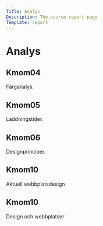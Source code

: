 ```yaml
---
Title: Analys
Description: The course report page
Template: report
---
```


Analys
==================

<div class="kmom-box">
<div><h2>Kmom04</h2></div>
<p>Färganalys.</p>
<a href="analysis/01_colors" aria-label="color-analysis"><i class="fas fa-align-justify"></i></a>
</div>

<div class="kmom-box">
<div><h2>Kmom05</h2></div>
<p>Laddningstider.</p>
<a href="analysis/02_load" aria-label="load-time-analysis"><i class="fas fa-align-justify"></i></a>
</div>

<div class="kmom-box">
<div><h2>Kmom06</h2></div>
<p>Designprinciper.</p>
<a href="analysis/03_design_principles" aria-label="design principles analysis"><i class="fas fa-align-justify"></i></a>
</div>

<div class="kmom-box">
<div><h2>Kmom10</h2></div>
<p>Aktuell webbplatsdesign</p>
<a href="analysis/10_webbplatsdesign" aria-label="webbplatsdesign"><i class="fas fa-align-justify"></i></a>
</div>

<div class="kmom-box">
<div><h2>Kmom10</h2></div>
<p>Design och webbplatser</p>
<a href="analysis/11_design-och-webbplatser" aria-label="webbplatsdesign"><i class="fas fa-align-justify"></i></a>
</div>
